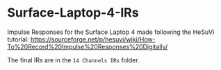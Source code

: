 # Surface-Laptop-4-IRs
Impulse Responses for the Surface Laptop 4 made following the HeSuVi tutorial: https://sourceforge.net/p/hesuvi/wiki/How-To%20Record%20Impulse%20Responses%20Digitally/

The final IRs are in the `14 Channels IRs` folder.
